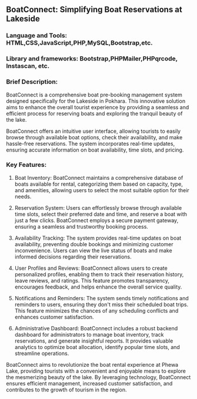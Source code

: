 
## BoatConnect: Simplifying Boat Reservations at Lakeside

### Language and Tools: HTML,CSS,JavaScript,PHP,MySQL,Bootstrap,etc.

### Library and frameworks: Bootstrap,PHPMailer,PHPqrcode, Instascan, etc.

### Brief Description:
BoatConnect is a comprehensive boat pre-booking management system designed specifically for the Lakeside in Pokhara. This innovative solution aims to enhance the overall tourist experience by providing a seamless and efficient process for reserving boats and exploring the tranquil beauty of the lake.

BoatConnect offers an intuitive user interface, allowing tourists to easily browse through available boat options, check their availability, and make hassle-free reservations. The system incorporates real-time updates, ensuring accurate information on boat availability, time slots, and pricing.

### Key Features:
1. Boat Inventory: BoatConnect maintains a comprehensive database of boats available for rental, categorizing them based on capacity, type, and amenities, allowing users to select the most suitable option for their needs.

2. Reservation System: Users can effortlessly browse through available time slots, select their preferred date and time, and reserve a boat with just a few clicks. BoatConnect employs a secure payment gateway, ensuring a seamless and trustworthy booking process.

3. Availability Tracking: The system provides real-time updates on boat availability, preventing double bookings and minimizing customer inconvenience. Users can view the live status of boats and make informed decisions regarding their reservations.

4. User Profiles and Reviews: BoatConnect allows users to create personalized profiles, enabling them to track their reservation history, leave reviews, and ratings. This feature promotes transparency, encourages feedback, and helps enhance the overall service quality.

5. Notifications and Reminders: The system sends timely notifications and reminders to users, ensuring they don't miss their scheduled boat trips. This feature minimizes the chances of any scheduling conflicts and enhances customer satisfaction.

6. Administrative Dashboard: BoatConnect includes a robust backend dashboard for administrators to manage boat inventory, track reservations, and generate insightful reports. It provides valuable analytics to optimize boat allocation, identify popular time slots, and streamline operations.

BoatConnect aims to revolutionize the boat rental experience at Phewa Lake, providing tourists with a convenient and enjoyable means to explore the mesmerizing beauty of the lake. By leveraging technology, BoatConnect ensures efficient management, increased customer satisfaction, and contributes to the growth of tourism in the region.
